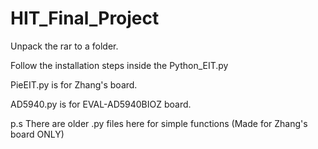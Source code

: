 # HIT_Final_Project

Unpack the rar to a folder.

Follow the installation steps inside the Python_EIT.py

PieEIT.py is for Zhang's board.

AD5940.py is for EVAL-AD5940BIOZ board.


p.s There are older .py files here for simple functions (Made for Zhang's board ONLY)

